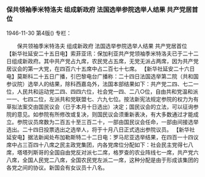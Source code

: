 ### 保共领袖季米特洛夫  组成新政府  法国选举参院选举人结果  共产党居首位

1946-11-30
第4版()
专栏：

　　保共领袖季米特洛夫
    组成新政府
    法国选举参院选举人结果
    共产党居首位
    【新华社延安二十五日电】索菲亚讯：保加利亚共产党领袖季米特洛夫已于二十二日组成新政府。其中共产党占九席，农民党占五席，无党无派占两席，因为共产党居议会的第一大党，在四百六十五席中占二百七十七席。
    【新华社延安二十六日电】莫斯科二十五日广播，引巴黎电台广播称：二十四日法国选举第二院（共和国参议院）选举人的结果，除科西嘉岛外，法国本部结果如下：共产党二四、七二一位，人民共和运动党二四、四四六位，社会党一四、二八○位，自由共和党温和派一一、七四二位，左派共和党联盟七、六九七位。按法新宪法规定参院的权力为有草拟法案交由国民议会（已于本月十日选出）决定；国民议会的立法，可以征询参院的意见。如参院有所修改或复决，则国民议会须重新表决，有大多数通过才能成立。参院议员席数为二百五十至三百二十，一部由国民议会任命，一部由间接选举选出。二十四日投票选出之选举人，将于十月八日正式选出参院议员。
    【新华社延安电】据法新闻处布加勒斯特二十二日电：罗马尼亚选举结果，在四百一十四议席中占三百四十八席之民主政党集团，内各党席位分配如下：社会民主党得七八席，塔塔列斯哥的全国自由党反对派七二席，格罗查的农业阵线七一席，共产党六八席，全国人民党二八席，全国农民党左派二一席，这种分配是由于形成该集团的各党之间的协议。新国会有女议员十八名。
